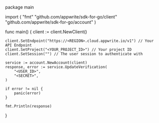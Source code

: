 package main

import (
    "fmt"
    "github.com/appwrite/sdk-for-go/client"
    "github.com/appwrite/sdk-for-go/account"
)

func main() {
    client := client.NewClient()

    client.SetEndpoint("https://<REGION>.cloud.appwrite.io/v1") // Your API Endpoint
    client.SetProject("<YOUR_PROJECT_ID>") // Your project ID
    client.SetSession("") // The user session to authenticate with

    service := account.NewAccount(client)
    response, error := service.UpdateVerification(
        "<USER_ID>",
        "<SECRET>",
    )

    if error != nil {
        panic(error)
    }

    fmt.Println(response)
}
